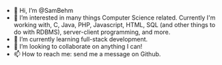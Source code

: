 - 👋 Hi, I’m @SamBehm
- 👀 I’m interested in many things Computer Science related. Currently I'm working with, C, Java, PHP, Javascript, HTML, SQL (and other things to do with RDBMS), server-client programming, and more.
- 🌱 I’m currently learning full-stack development.
- 💞️ I’m looking to collaborate on anything I can!
- 📫 How to reach me: send me a message on Github.

<!---
SamBehm/SamBehm is a ✨ special ✨ repository because its `README.md` (this file) appears on your GitHub profile.
You can click the Preview link to take a look at your changes.
--->
